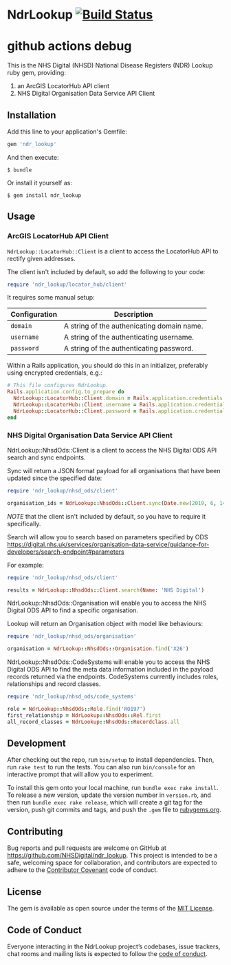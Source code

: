 # NdrLookup [![Build Status](https://github.com/NHSDigital/ndr_lookup/workflows/Test/badge.svg)](https://github.com/NHSDigital/ndr_lookup/actions?query=workflow%3Atest)
# github actions debug
This is the NHS Digital (NHSD) National Disease Registers (NDR) Lookup ruby gem,
providing:

1. an ArcGIS LocatorHub API client
2. NHS Digital Organisation Data Service API Client

## Installation

Add this line to your application's Gemfile:

```ruby
gem 'ndr_lookup'
```

And then execute:

    $ bundle

Or install it yourself as:

    $ gem install ndr_lookup

## Usage

### ArcGIS LocatorHub API Client

`NdrLookup::LocatorHub::Client` is a client to access the LocatorHub API to rectify given addresses.

The client isn't included by default, so add the following to your code:

```ruby
require 'ndr_lookup/locator_hub/client'
```

It requires some manual setup:

Configuration | Description
--- | ---
`domain` | A string of the authenicating domain name.
`username` | A string of the authenticating username.
`password` | A string of the authenticating password.

Within a Rails application, you should do this in an initializer, preferably using encrypted credentials, e.g.:

```ruby
# This file configures NdrLookup.
Rails.application.config.to_prepare do
  NdrLookup::LocatorHub::Client.domain = Rails.application.credentials.production[:locator_hub_api][:domain]
  NdrLookup::LocatorHub::Client.username = Rails.application.credentials.production[:locator_hub_api][:username]
  NdrLookup::LocatorHub::Client.password = Rails.application.credentials.production[:locator_hub_api][:password]
end
```

### NHS Digital Organisation Data Service API Client

NdrLookup::NhsdOds::Client is a client to access the NHS Digital ODS API search and sync endpoints.

Sync will return a JSON format payload for all organisations that have been updated since the specified date:

```ruby
require 'ndr_lookup/nhsd_ods/client'

organisation_ids = NdrLookup::NhsdOds::Client.sync(Date.new(2019, 6, 14))
```

*NOTE* that the client isn't included by default, so you have to require it specifically.

Search will allow you to search based on parameters specified by ODS
https://digital.nhs.uk/services/organisation-data-service/guidance-for-developers/search-endpoint#parameters

For example:

```ruby
require 'ndr_lookup/nhsd_ods/client'

results = NdrLookup::NhsdOds::Client.search(Name: 'NHS Digital')
```

NdrLookup::NhsdOds::Organisation will enable you to access the NHS Digital ODS API to find a specific organisation.

Lookup will return an Organisation object with model like behaviours:

```ruby
require 'ndr_lookup/nhsd_ods/organisation'

organisation = NdrLookup::NhsdOds::Organisation.find('X26')
```

NdrLookup::NhsdOds::CodeSystems will enable you to access the NHS Digital ODS API to find the meta data information included in the payload records returned via the endpoints. CodeSystems currently includes roles, relationships and record classes.

```ruby
require 'ndr_lookup/nhsd_ods/code_systems'

role = NdrLookup::NhsdOds::Role.find('RO197')
first_relationship = NdrLookup::NhsdOds::Rel.first
all_record_classes = NdrLookup::NhsdOds::Recordclass.all
```

## Development

After checking out the repo, run `bin/setup` to install dependencies. Then, run `rake test` to run the tests. You can also run `bin/console` for an interactive prompt that will allow you to experiment.

To install this gem onto your local machine, run `bundle exec rake install`. To release a new version, update the version number in `version.rb`, and then run `bundle exec rake release`, which will create a git tag for the version, push git commits and tags, and push the `.gem` file to [rubygems.org](https://rubygems.org).

## Contributing

Bug reports and pull requests are welcome on GitHub at https://github.com/NHSDigital/ndr_lookup. This project is intended to be a safe, welcoming space for collaboration, and contributors are expected to adhere to the [Contributor Covenant](http://contributor-covenant.org) code of conduct.

## License

The gem is available as open source under the terms of the [MIT License](https://opensource.org/licenses/MIT).

## Code of Conduct

Everyone interacting in the NdrLookup project’s codebases, issue trackers, chat rooms and mailing lists is expected to follow the [code of conduct](https://github.com/NHSDigital/ndr_lookup/blob/master/CODE_OF_CONDUCT.md).
